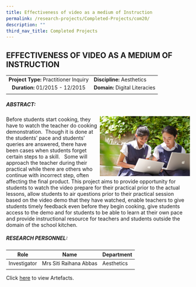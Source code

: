 ```yaml
---
title: Effectiveness of video as a medium of Instruction
permalink: /research-projects/Completed-Projects/com20/
description: ""
third_nav_title: Completed Projects
---
```

## EFFECTIVENESS OF VIDEO AS A MEDIUM OF INSTRUCTION

|   |   |
|:-:|---|
| **Project Type:** Practitioner Inquiry  | **Discipline:** Aesthetics  |
| **Duration:** 01/2015 - 12/2015  |**Domain:** Digital Literacies   |
|   |   |

##### ABSTRACT:

<img src="/images/Video Cooking.jpg" style="width:49%" align=right>
Before students start cooking, they have to watch the teacher do cooking demonstration.  Though it is done at the students’ pace and students’ queries are answered, there have been cases when students forget certain steps to a skill.   Some will approach the teacher during their practical while there are others who continue with incorrect step, often affecting the final product. This project aims to provide opportunity for students to watch the video prepare for their practical prior to the actual lessons, allow students to air questions prior to their practical session based on the video demo that they have watched, enable teachers to give students timely feedback even before they begin cooking, give students access to the demo and for students to be able to learn at their own pace and provide instructional resource for teachers and students outside the domain of the school kitchen.

##### RESEARCH PERSONNEL:

| Role  | Name  | Department  |
|:-:|---|---|
| Investigator  |  Mrs Siti Raihana Abbas | Aesthetics  |
|   |   |   |

Click [here](https://inet.rgs.edu.sg/staff/PeRL/RC/Web/SitePages/Home.aspx?RootFolder=%2Fstaff%2FPeRL%2FRC%2FWeb%2FShared%20Documents%2F2015%5FRaihanaA%5FEffectivenessOfVideo&FolderCTID=0x01200031712F504D8D504CA3B282CB29566D72&View=%7BD2178A00%2D3D6F%2D408A%2D888E%2DF29DEB3303EF%7D) to view Artefacts.
